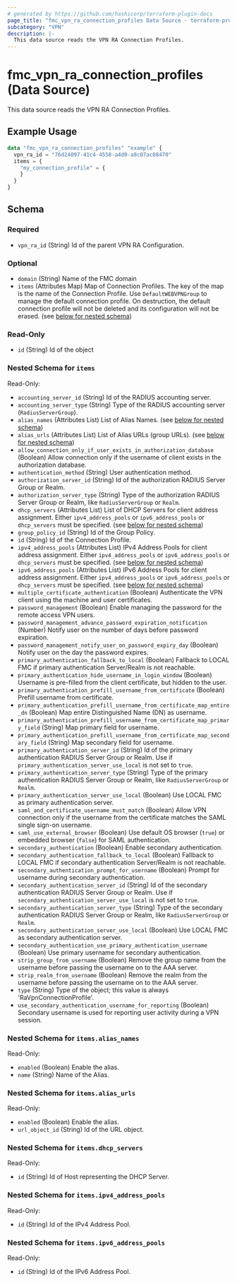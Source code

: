 ```yaml
---
# generated by https://github.com/hashicorp/terraform-plugin-docs
page_title: "fmc_vpn_ra_connection_profiles Data Source - terraform-provider-fmc"
subcategory: "VPN"
description: |-
  This data source reads the VPN RA Connection Profiles.
---
```


# fmc_vpn_ra_connection_profiles (Data Source)

This data source reads the VPN RA Connection Profiles.

## Example Usage

```terraform
data "fmc_vpn_ra_connection_profiles" "example" {
  vpn_ra_id = "76d24097-41c4-4558-a4d0-a8c07ac08470"
  items = {
    "my_connection_profile" = {
    }
  }
}
```

<!-- schema generated by tfplugindocs -->
## Schema

### Required

- `vpn_ra_id` (String) Id of the parent VPN RA Configuration.

### Optional

- `domain` (String) Name of the FMC domain
- `items` (Attributes Map) Map of Connection Profiles. The key of the map is the name of the Connection Profile. Use `DefaultWEBVPNGroup` to manage the default connection profile. On destruction, the default connection profile will not be deleted and its configuration will not be erased. (see [below for nested schema](#nestedatt--items))

### Read-Only

- `id` (String) Id of the object

<a id="nestedatt--items"></a>
### Nested Schema for `items`

Read-Only:

- `accounting_server_id` (String) Id of the RADIUS accounting server.
- `accounting_server_type` (String) Type of the RADIUS accounting server (`RadiusServerGroup`).
- `alias_names` (Attributes List) List of Alias Names. (see [below for nested schema](#nestedatt--items--alias_names))
- `alias_urls` (Attributes List) List of Alias URLs (group URLs). (see [below for nested schema](#nestedatt--items--alias_urls))
- `allow_connection_only_if_user_exists_in_authorization_database` (Boolean) Allow connection only if the username of client exists in the authorization database.
- `authentication_method` (String) User authentication method.
- `authorization_server_id` (String) Id of the authorization RADIUS Server Group or Realm.
- `authorization_server_type` (String) Type of the authorization RADIUS Server Group or Realm, like `RadiusServerGroup` or `Realm`.
- `dhcp_servers` (Attributes List) List of DHCP Servers for client address assignment. Either `ipv4_address_pools` or `ipv6_address_pools` or `dhcp_servers` must be specified. (see [below for nested schema](#nestedatt--items--dhcp_servers))
- `group_policy_id` (String) Id of the Group Policy.
- `id` (String) Id of the Connection Profile.
- `ipv4_address_pools` (Attributes List) IPv4 Address Pools for client address assignment. Either `ipv4_address_pools` or `ipv6_address_pools` or `dhcp_servers` must be specified. (see [below for nested schema](#nestedatt--items--ipv4_address_pools))
- `ipv6_address_pools` (Attributes List) IPv6 Address Pools for client address assignment. Either `ipv4_address_pools` or `ipv6_address_pools` or `dhcp_servers` must be specified. (see [below for nested schema](#nestedatt--items--ipv6_address_pools))
- `multiple_certificate_authentication` (Boolean) Authenticate the VPN client using the machine and user certificates.
- `password_management` (Boolean) Enable managing the password for the remote access VPN users.
- `password_management_advance_password_expiration_notification` (Number) Notify user on the number of days before password expiration.
- `password_management_notify_user_on_password_expiry_day` (Boolean) Notify user on the day the password expires.
- `primary_authentication_fallback_to_local` (Boolean) Fallback to LOCAL FMC if primary authentication Server/Realm is not reachable.
- `primary_authentication_hide_username_in_login_window` (Boolean) Username is pre-filled from the client certificate, but hidden to the user.
- `primary_authentication_prefill_username_from_certificate` (Boolean) Prefill username from certificate.
- `primary_authentication_prefill_username_from_certificate_map_entire_dn` (Boolean) Map entire Distinguished Name (DN) as username.
- `primary_authentication_prefill_username_from_certificate_map_primary_field` (String) Map primary field for username.
- `primary_authentication_prefill_username_from_certificate_map_secondary_field` (String) Map secondary field for username.
- `primary_authentication_server_id` (String) Id of the primary authentication RADIUS Server Group or Realm. Use if `primary_authentication_server_use_local` is not set to `true`.
- `primary_authentication_server_type` (String) Type of the primary authentication RADIUS Server Group or Realm, like `RadiusServerGroup` or `Realm`.
- `primary_authentication_server_use_local` (Boolean) Use LOCAL FMC as primary authentication server.
- `saml_and_certificate_username_must_match` (Boolean) Allow VPN connection only if the username from the certificate matches the SAML single sign-on username.
- `saml_use_external_browser` (Boolean) Use default OS browser (`true`) or embedded browser (`false`) for SAML authentication.
- `secondary_authentication` (Boolean) Enable secondary authentication.
- `secondary_authentication_fallback_to_local` (Boolean) Fallback to LOCAL FMC if secondary authentication Server/Realm is not reachable.
- `secondary_authentication_prompt_for_username` (Boolean) Prompt for username during secondary authentication.
- `secondary_authentication_server_id` (String) Id of the secondary authentication RADIUS Server Group or Realm. Use if `secondary_authentication_server_use_local` is not set to `true`.
- `secondary_authentication_server_type` (String) Type of the secondary authentication RADIUS Server Group or Realm, like `RadiusServerGroup` or `Realm`.
- `secondary_authentication_server_use_local` (Boolean) Use LOCAL FMC as secondary authentication server.
- `secondary_authentication_use_primary_authentication_username` (Boolean) Use primary username for secondary authentication.
- `strip_group_from_username` (Boolean) Remove the group name from the username before passing the username on to the AAA server.
- `strip_realm_from_username` (Boolean) Remove the realm from the username before passing the username on to the AAA server.
- `type` (String) Type of the object; this value is always 'RaVpnConnectionProfile'.
- `use_secondary_authentication_username_for_reporting` (Boolean) Secondary username is used for reporting user activity during a VPN session.

<a id="nestedatt--items--alias_names"></a>
### Nested Schema for `items.alias_names`

Read-Only:

- `enabled` (Boolean) Enable the alias.
- `name` (String) Name of the Alias.


<a id="nestedatt--items--alias_urls"></a>
### Nested Schema for `items.alias_urls`

Read-Only:

- `enabled` (Boolean) Enable the alias.
- `url_object_id` (String) Id of the URL object.


<a id="nestedatt--items--dhcp_servers"></a>
### Nested Schema for `items.dhcp_servers`

Read-Only:

- `id` (String) Id of Host representing the DHCP Server.


<a id="nestedatt--items--ipv4_address_pools"></a>
### Nested Schema for `items.ipv4_address_pools`

Read-Only:

- `id` (String) Id of the IPv4 Address Pool.


<a id="nestedatt--items--ipv6_address_pools"></a>
### Nested Schema for `items.ipv6_address_pools`

Read-Only:

- `id` (String) Id of the IPv6 Address Pool.
